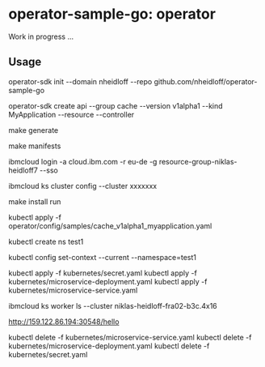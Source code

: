 # operator-sample-go: operator

Work in progress ...

## Usage

operator-sdk init --domain nheidloff --repo github.com/nheidloff/operator-sample-go

operator-sdk create api --group cache --version v1alpha1 --kind MyApplication --resource --controller

make generate

make manifests

ibmcloud login -a cloud.ibm.com -r eu-de -g resource-group-niklas-heidloff7 --sso

ibmcloud ks cluster config --cluster xxxxxxx

make install run

kubectl apply -f operator/config/samples/cache_v1alpha1_myapplication.yaml

kubectl create ns test1

kubectl config set-context --current --namespace=test1

kubectl apply -f kubernetes/secret.yaml
kubectl apply -f kubernetes/microservice-deployment.yaml 
kubectl apply -f kubernetes/microservice-service.yaml

ibmcloud ks worker ls --cluster niklas-heidloff-fra02-b3c.4x16

http://159.122.86.194:30548/hello

kubectl delete -f kubernetes/microservice-service.yaml
kubectl delete -f kubernetes/microservice-deployment.yaml 
kubectl delete -f kubernetes/secret.yaml


